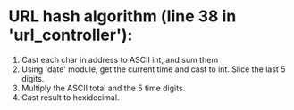 # URL hash algorithm (line 38 in 'url_controller'):

1. Cast each char in address to ASCII int, and sum them
2. Using 'date' module,  get the current time and cast to int. Slice the last 5 digits.
3. Multiply the ASCII total and the 5 time digits.
4. Cast result to hexidecimal.

